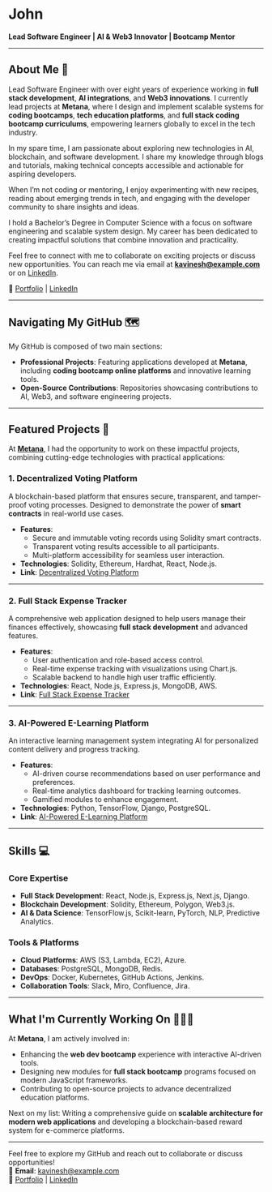 # John

**Lead Software Engineer | AI & Web3 Innovator | Bootcamp Mentor**  

---

## About Me 👋  
Lead Software Engineer with over eight years of experience working in **full stack development**, **AI integrations**, and **Web3 innovations**. I currently lead projects at **Metana**, where I design and implement scalable systems for **coding bootcamps**, **tech education platforms**, and **full stack coding bootcamp curriculums**, empowering learners globally to excel in the tech industry.

In my spare time, I am passionate about exploring new technologies in AI, blockchain, and software development. I share my knowledge through blogs and tutorials, making technical concepts accessible and actionable for aspiring developers.

When I’m not coding or mentoring, I enjoy experimenting with new recipes, reading about emerging trends in tech, and engaging with the developer community to share insights and ideas.

I hold a Bachelor’s Degree in Computer Science with a focus on software engineering and scalable system design. My career has been dedicated to creating impactful solutions that combine innovation and practicality.

Feel free to connect with me to collaborate on exciting projects or discuss new opportunities. You can reach me via email at **kavinesh@example.com** or on [LinkedIn](https://linkedin.com/in/kavinesh).  

🔗 [Portfolio](https://kavinesh.github.io) | [LinkedIn](https://linkedin.com/in/kavinesh)  

---

## Navigating My GitHub 🗺  

My GitHub is composed of two main sections:  
- **Professional Projects**: Featuring applications developed at **Metana**, including **coding bootcamp online platforms** and innovative learning tools.  
- **Open-Source Contributions**: Repositories showcasing contributions to AI, Web3, and software engineering projects.  

---

## Featured Projects 🚀  

At [**Metana**](https://metana.io/), I had the opportunity to work on these impactful projects, combining cutting-edge technologies with practical applications:

### **1. Decentralized Voting Platform**  
A blockchain-based platform that ensures secure, transparent, and tamper-proof voting processes. Designed to demonstrate the power of **smart contracts** in real-world use cases.

- **Features**:  
  - Secure and immutable voting records using Solidity smart contracts.  
  - Transparent voting results accessible to all participants.  
  - Multi-platform accessibility for seamless user interaction.  
- **Technologies**: Solidity, Ethereum, Hardhat, React, Node.js.  
- **Link**: [Decentralized Voting Platform](https://github.com/kavinesh/decentralized-voting)  

---

### **2. Full Stack Expense Tracker**  
A comprehensive web application designed to help users manage their finances effectively, showcasing **full stack development** and advanced features.

- **Features**:  
  - User authentication and role-based access control.  
  - Real-time expense tracking with visualizations using Chart.js.  
  - Scalable backend to handle high user traffic efficiently.  
- **Technologies**: React, Node.js, Express.js, MongoDB, AWS.  
- **Link**: [Full Stack Expense Tracker](https://github.com/kavinesh/expense-tracker)  

---

### **3. AI-Powered E-Learning Platform**  
An interactive learning management system integrating AI for personalized content delivery and progress tracking.

- **Features**:  
  - AI-driven course recommendations based on user performance and preferences.  
  - Real-time analytics dashboard for tracking learning outcomes.  
  - Gamified modules to enhance engagement.  
- **Technologies**: Python, TensorFlow, Django, PostgreSQL.  
- **Link**: [AI-Powered E-Learning Platform](https://github.com/kavinesh/ai-elearning-platform)  

---

## Skills 💻  

### **Core Expertise**  
- **Full Stack Development**: React, Node.js, Express.js, Next.js, Django.  
- **Blockchain Development**: Solidity, Ethereum, Polygon, Web3.js.  
- **AI & Data Science**: TensorFlow.js, Scikit-learn, PyTorch, NLP, Predictive Analytics.  

### **Tools & Platforms**  
- **Cloud Platforms**: AWS (S3, Lambda, EC2), Azure.  
- **Databases**: PostgreSQL, MongoDB, Redis.  
- **DevOps**: Docker, Kubernetes, GitHub Actions, Jenkins.  
- **Collaboration Tools**: Slack, Miro, Confluence, Jira.  

---

## What I'm Currently Working On 👨🏻‍💻  

At **Metana**, I am actively involved in:  
- Enhancing the **web dev bootcamp** experience with interactive AI-driven tools.  
- Designing new modules for **full stack bootcamp** programs focused on modern JavaScript frameworks.  
- Contributing to open-source projects to advance decentralized education platforms.  

Next on my list: Writing a comprehensive guide on **scalable architecture for modern web applications** and developing a blockchain-based reward system for e-commerce platforms.  

---

Feel free to explore my GitHub and reach out to collaborate or discuss opportunities!  
📧 **Email**: kavinesh@example.com  
🔗 [Portfolio](https://kavinesh.github.io) | [LinkedIn](https://linkedin.com/in/kavinesh)



